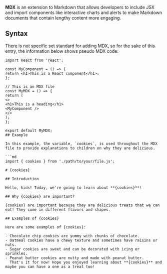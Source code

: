 ﻿---
Title: 'MDX'
Description: 'MDX is an extension where JSX, a syntax extension where HTML-like code is implemented in a JavaScript file, can be added to Markdown documents.'
Subjects:
  - 'Developer Tools'
  - 'Web Development'
Tags:
  - 'Formatting'
  - 'Documentation'
CatalogContent:
  - 'learn-html'
  - 'paths/front-end-engineer-career-path'
---

**MDX** is an extension to Markdown that allows developers to include JSX and import components like interactive charts and alerts to make Markdown documents that contain lengthy content more engaging.

## Syntax

There is not specific set standard for adding MDX, so for the sake of this entry, the information below shows pseudo MDX code:

```pseudo
import React from 'react';

const MyComponent = () => {
return <h1>This is a React component</h1>;
};

// This is an MDX file
const MyMDX = () => {
return (
<>
<h1>This is a heading</h1>
<MyComponent />
</>
);
};

export default MyMDX;
## Example

In this example, the variable, `cookies`, is used throughout the MDX file to provide explanations to children on why they are delicious.

```md
import { cookies } from './path/to/your/file.js';

# {cookies}

## Introduction

Hello, kids! Today, we're going to learn about **{cookies}**!

## Why {cookies} are important?

{cookies} are important because they are delicious treats that we can eat! They come in different flavors and shapes.

## Examples of {cookies}

Here are some examples of {cookies}:

- Chocolate chip cookies are yummy with chunks of chocolate.
- Oatmeal cookies have a chewy texture and sometimes have raisins or nuts.
- Sugar cookies are sweet and can be decorated with icing or sprinkles.
- Peanut butter cookies are nutty and made with peanut butter.
  That's it for now! Hope you enjoyed learning about **{cookies}** and maybe you can have a one as a treat too!
```
